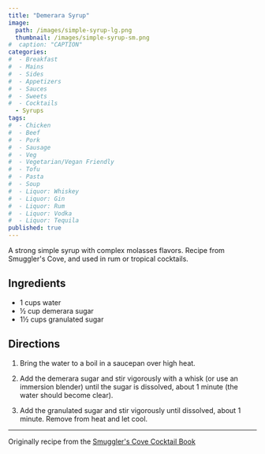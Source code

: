 ```yaml
---
title: "Demerara Syrup"
image: 
  path: /images/simple-syrup-lg.png
  thumbnail: /images/simple-syrup-sm.png
#  caption: "CAPTION"
categories:
#  - Breakfast
#  - Mains
#  - Sides
#  - Appetizers
#  - Sauces
#  - Sweets
#  - Cocktails
  - Syrups
tags:
#  - Chicken
#  - Beef
#  - Pork
#  - Sausage
#  - Veg
#  - Vegetarian/Vegan Friendly
#  - Tofu
#  - Pasta
#  - Soup
#  - Liquor: Whiskey
#  - Liquor: Gin
#  - Liquor: Rum
#  - Liquor: Vodka
#  - Liquor: Tequila
published: true
---
```


A strong simple syrup with complex molasses flavors. Recipe from Smuggler's Cove, and used in rum or tropical cocktails.

## Ingredients

* 1 cups water
* ½ cup demerara sugar
* 1½ cups granulated sugar


## Directions


1. Bring the water to a boil in a saucepan over high heat.

1. Add the demerara sugar and stir vigorously with a whisk (or use an immersion blender) until the sugar is dissolved, about 1 minute (the water should become clear).

1. Add the granulated sugar and stir vigorously until dissolved, about 1 minute. Remove from heat and let cool.

---
Originally recipe from the [Smuggler's Cove Cocktail Book](https://www.amazon.com/Smugglers-Cove-Exotic-Cocktails-Cult/dp/1607747324)


